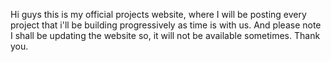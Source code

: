 Hi guys this is my official projects website, where I will be posting every project that i'll be building progressively as time is with us. And please note I shall be updating the website so, it will not be available sometimes. Thank you.
